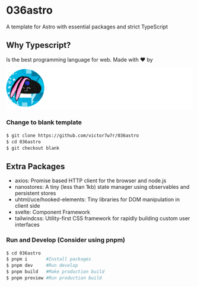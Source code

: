 # 036astro

A template for Astro with essential packages and strict TypeScript

## Why Typescript?

Is the best programming language for web. Made with ❤️ by

![Alt text](/public/img/brandwhite.png?raw=true 'Title')

### Change to blank template

```bash
$ git clone https://github.com/victor7w7r/036astro
$ cd 036astro
$ git checkout blank
```

## Extra Packages

- axios: Promise based HTTP client for the browser and node.js
- nanostores: A tiny (less than 1kb) state manager using observables and persistent stores
- uhtml/uce/hooked-elements: Tiny libraries for DOM manipulation in client side
- svelte: Component Framework
- tailwindcss: Utility-first CSS framework for rapidly building custom user interfaces

### Run and Develop (Consider using pnpm)

```bash
$ cd 036astro
$ pnpm i       #Install packages
$ pnpm dev     #Run develop
$ pnpm build   #Make production build
$ pnpm preview #Run production build
```
